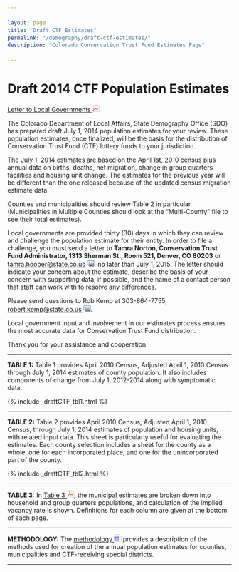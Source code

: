 ```yaml
---

layout: page
title: "Draft CTF Estimates"
permalink: "/demography/draft-ctf-estimates/"
description: "Colorado Conservation Trust Fund Estimates Page"

---
```


# Draft 2014 CTF Population Estimates

[Letter to Local Governments ![pdf](/images/page_white_acrobat.png 'download pdf file')](https://dola.colorado.gov/demog-cms/sites/dola.colorado.gov.demog-cms/files/demog-docs/ctf_draft/CTFDraftLetter_2014_CaC_draft.pdf)

The Colorado Department of Local Affairs, State Demography Office (SDO) has prepared draft July 1, 2014 population estimates for your review. These population estimates, once finalized, will be the basis for the distribution of Conservation Trust Fund (CTF) lottery funds to your jurisdiction.

The July 1, 2014 estimates are based on the April 1st, 2010 census plus annual data on births, deaths, net migration, change in group quarters facilities and housing unit change.  The estimates for the previous year  will be different than the one released because of the updated census migration estimate data.

Counties and municipalities should review Table 2 in particular (Municipalities in Multiple Counties should look at the “Multi-County” file to see their total estimates).

Local governments are provided thirty (30) days in which they can review and challenge the population estimate for their entity. In order to file a challenge, you must send a letter to **Tamra Norton, Conservation Trust Fund Administrator, 1313 Sherman St., Room 521, Denver, CO 80203** or [tamra.hooper@state.co.us ![email](/images/email_link.png 'send email')](mailto:tamra.hooper@state.co.us), no later than July 1, 2015. The letter should indicate your concern about the estimate, describe the basis of your concern with supporting data, if possible, and the name of a contact person that staff can work with to resolve any differences.

Please send questions to Rob Kemp at 303-864-7755, [robert.kemp@state.co.us ![email](/images/email_link.png 'send email')](mailto:robert.kemp@state.co.us).  

Local government input and involvement in our estimates process ensures the most accurate data for Conservation Trust Fund distribution. 

Thank you for your assistance and cooperation.


---

**TABLE 1:** Table 1 provides April 2010 Census, Adjusted April 1, 2010 Census through July 1, 2014 estimates of county population. It also includes components of change from July 1, 2012-2014 along with symptomatic data.

{% include _draftCTF_tbl1.html %}

---

**TABLE 2:** Table 2 provides April 2010 Census, Adjusted April 1, 2010 Census, through  July 1, 2014 estimates of population and housing units, with related input data. This sheet is particularly useful for evaluating the estimates. Each county selection includes a sheet for the county as a whole, one for each incorporated place, and one for the unincorporated part of the county.

{% include _draftCTF_tbl2.html %}

---

**TABLE 3:** In [Table 3 ![pdf](/images/page_white_acrobat.png 'download pdf file')](https://dola.colorado.gov/demog-cms/sites/dola.colorado.gov.demog-cms/files/demog-docs/ctf_draft/table3.pdf), the municipal estimates are broken down into household and group quarters populations, and calculation of the implied vacancy rate is shown. Definitions for each column are given at the bottom of each page.

---

**METHODOLOGY:** The [methodology ![doc](/images/page_white_word.png 'download doc file')](https://dola.colorado.gov/demog-cms/sites/dola.colorado.gov.demog-cms/files/demog-docs/ctf_draft/EstimatesMethods_2014.doc) provides a description of the methods used for creation of the annual population estimates for counties, municipalities and CTF-receiving special districts.

---
